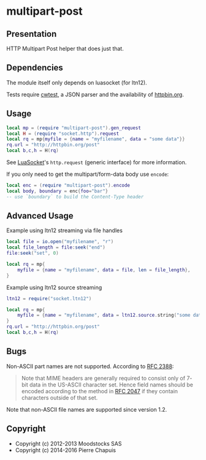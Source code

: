 # multipart-post

## Presentation

HTTP Multipart Post helper that does just that.

## Dependencies

The module itself only depends on luasocket (for ltn12).

Tests require [cwtest](https://github.com/catwell/cwtest), a JSON parser
and the availability of [httpbin.org](http://httpbin.org).

## Usage

```lua
local mp = (require "multipart-post").gen_request
local H = (require "socket.http").request
local rq = mp{myfile = {name = "myfilename", data = "some data"}}
rq.url = "http://httpbin.org/post"
local b,c,h = H(rq)
```

See [LuaSocket](http://w3.impa.br/~diego/software/luasocket/http.html)'s
`http.request` (generic interface) for more information.

If you only need to get the multipart/form-data body use `encode`:

```lua
local enc = (require "multipart-post").encode
local body, boundary = enc{foo="bar"}
-- use `boundary` to build the Content-Type header
```

## Advanced Usage

Example using ltn12 streaming via file handles

```lua
local file = io.open("myfilename", "r")
local file_length = file:seek("end")
file:seek("set", 0)

local rq = mp{
	myfile = {name = "myfilename", data = file, len = file_length},
}
```

Example using ltn12 source streaming

```lua
ltn12 = require("socket.ltn12")

local rq = mp{
	myfile = {name = "myfilename", data = ltn12.source.string("some data"), len = string.len("some data")}
}
rq.url = "http://httpbin.org/post"
local b,c,h = H(rq)
```

## Bugs

Non-ASCII part names are not supported.
According to [RFC 2388](http://tools.ietf.org/html/rfc2388):

> Note that MIME headers are generally required to consist only of 7-
> bit data in the US-ASCII character set. Hence field names should be
> encoded according to the method in
> [RFC 2047](http://tools.ietf.org/html/rfc2047) if they contain
> characters outside of that set.

Note that non-ASCII file names are supported since version 1.2.

## Copyright

- Copyright (c) 2012-2013 Moodstocks SAS
- Copyright (c) 2014-2016 Pierre Chapuis
